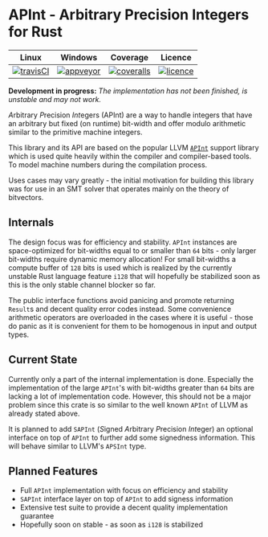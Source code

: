 APInt - Arbitrary Precision Integers for Rust
=============================================

|        Linux        |       Windows       |       Coverage       |       Licence      |
|:-------------------:|:-------------------:|:--------------------:|:------------------:|
| [![travisCI][1]][2] | [![appveyor][3]][4] | [![coveralls][5]][6] | [![licence][7]][8] |

**Development in progress:** *The implementation has not been finished, is unstable and may not work.*

*A*rbitrary *P*recision *Int*egers (APInt) are a way to handle integers that have an arbitrary but 
fixed (on runtime) bit-width and offer modulo arithmetic similar to the primitive machine integers.

This library and its API are based on the popular LLVM [`APInt`](http://llvm.org/doxygen/classllvm_1_1APInt.html) support library
which is used quite heavily within the compiler and compiler-based tools. To model machine numbers during the compilation process.

Uses cases may vary greatly - the initial motivation for building this library was for use in an SMT solver
that operates mainly on the theory of bitvectors.

## Internals

The design focus was for efficiency and stability. `APInt` instances are space-optimized for
bit-widths equal to or smaller than `64` bits - only larger bit-widths require dynamic memory allocation!
For small bit-widths a compute buffer of `128` bits is used which is realized by the currently unstable
Rust language feature `i128` that will hopefully be stabilized soon as this is the only stable channel blocker so far.

The public interface functions avoid panicing and promote returning `Result`s and decent quality error codes instead.
Some convenience arithmetic operators are overloaded in the cases where it is useful - those do panic as it is 
convenient for them to be homogenous in input and output types.

## Current State

Currently only a part of the internal implementation is done. Especially the implementation of the large `APInt`'s
with bit-widths greater than `64` bits are lacking a lot of implementation code. However, this should not be a major problem
since this crate is so similar to the well known `APInt` of LLVM as already stated above.

It is planned to add `SAPInt` (*S*igned *A*rbitrary *P*recision *Int*eger) an optional interface on top of `APInt` to
further add some signedness information. This will behave similar to LLVM's `APSInt` type.

## Planned Features

- Full `APInt` implementation with focus on efficiency and stability
- `SAPInt` interface layer on top of `APInt` to add signess information
- Extensive test suite to provide a decent quality implementation guarantee
- Hopefully soon on stable - as soon as `i128` is stabilized

[1]: https://travis-ci.org/Robbepop/apint.svg?branch=master
[2]: https://travis-ci.org/Robbepop/apint
[3]: https://ci.appveyor.com/api/projects/status/16fc9l6rtroo4xqd?svg=true
[4]: https://ci.appveyor.com/project/Robbepop/apint/branch/master
[5]: https://coveralls.io/repos/github/Robbepop/apint/badge.svg?branch=master
[6]: https://coveralls.io/github/Robbepop/apint?branch=master
[7]: https://img.shields.io/badge/license-MIT-blue.svg
[8]: ./LICENCE

